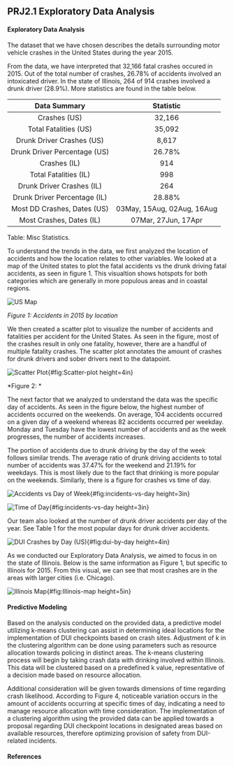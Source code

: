## PRJ2.1 Exploratory Data Analysis  

#### Exploratory Data Analysis

The dataset that we have chosen describes the details surrounding motor vehicle crashes in the United States during the year 2015. 

From the data, we have interpreted that 32,166 fatal crashes occured in 2015. Out of the total number of crashes, 26.78% of accidents involved an intoxicated driver. In the state of Illinois, 264 of 914 crashes involved a drunk driver (28.9%). More statistics are found in the table below. 


  | Data Summary        | Statistic        | 
  |:-----------------:|:-------------:|
  | Crashes (US) | 32,166 |
  | Total Fatalities (US) | 35,092 |
  | Drunk Driver Crashes (US) | 8,617 |
  | Drunk Driver Percentage (US) | 26.78% |
  | Crashes (IL) | 914 |
  | Total Fatalities (IL) | 998 |
  | Drunk Driver Crashes (IL) | 264 |
  | Drunk Driver Percentage (IL) | 28.88% |
  | Most DD Crashes, Dates (US) | 03May, 15Aug, 02Aug, 16Aug |
  | Most Crashes, Dates (IL) | 07Mar, 27Jun, 17Apr |
  Table: Misc Statistics.


To understand the trends in the data, we first analyzed the location of accidents and how the location relates to other variables. We looked at a map of the United states to plot the fatal accidents vs the drunk driving fatal accidents, as seen in figure 1. This visualtion shows hotspots for both categories which are generally in more populous areas and in coastal regions.

  
  ![US Map](https://raw.githubusercontent.com/uiceds/project-team-front-row/main/content/images/exploratory/Map_of_US.png "Map of US (2015)")
  
  *Figure 1: Accidents in 2015 by location*
  
We then created a scatter plot to visualize the number of accidents and fatalities per accident for the United States. As seen in the figure, most of the crashes result in only one fatality, however, there are a handful of multiple fatality crashes. The scatter plot annotates the amount of crashes for drunk drivers and sober drivers next to the datapoint. 

  ![Scatter Plot](https://raw.githubusercontent.com/uiceds/project-team-front-row/main/content/images/exploratory/Scatter_plot.png "Scatter Plot"){#fig:Scatter-plot height=4in}

  *Figure 2: *

The next factor that we analyzed to understand the data was the specific day of accidents. As seen in the figure below, the highest number of accidents occurred on the weekends. On average, 104 accidents occurred on a given day of a weekend whereas 82 accidents occurred per weekday. Monday and Tuesday have the lowest number of accidents and as the week progresses, the number of accidents increases. 

The portion of accidents due to drunk driving by the day of the week follows similar trends. The average ratio of  drunk driving accidents to total number of accidents was 37.47% for the weekend and 21.19% for weekdays. This is most likely due to the fact that drinking is more popular on the weekends. Similarly, there is a figure for crashes vs time of day. 

  ![Accidents vs Day of Week](https://raw.githubusercontent.com/uiceds/project-team-front-row/main/content/images/exploratory/Accidents_day_of_week.png "Accidents vs Day of Week"){#fig:incidents-vs-day height=3in}

  ![Time of Day](https://raw.githubusercontent.com/uiceds/project-team-front-row/main/content/images/exploratory/IncidentsVSHour.png "Time of Day"){#fig:incidents-vs-day height=3in}

Our team also looked at the number of drunk driver accidents per day of the year. See Table 1 for the most popular days for drunk driver accidents. 

  ![DUI Crashes by Day (US)](https://raw.githubusercontent.com/uiceds/project-team-front-row/main/content/images/exploratory/dui_accidents_by_day.png "DUI Crashes by Day (US)"){#fig:dui-by-day height=4in}

As we conducted our Exploratory Data Analysis, we aimed to focus in on the state of Illinois. Below is the same information as Figure 1, but specific to Illinois for 2015. From this visual, we can see that most crashes are in the areas with larger cities (i.e. Chicago). 

  ![Illinois Map](https://raw.githubusercontent.com/uiceds/project-team-front-row/main/content/images/exploratory/Illinois_Accidents.png "Illinois Map (2015)"){#fig:Illinois-map height=5in}



#### Predictive Modeling


Based on the analysis conducted on the provided data, a predictive model utilizing k-means clustering can assist in determining ideal locations for the implementation of DUI checkpoints based on crash sites. Adjustment of k in the clustering algorithm can be done using parameters such as resource allocation towards policing in distinct areas. The k-means clustering process will begin by taking crash data with drinking involved within Illinois. This data will be clustered based on a predefined k value, representative of a decision made based on resource allocation. 

Additional consideration will be given towards dimensions of time regarding crash likelihood. According to Figure 4, noticeable variation occurs in the amount of accidents occurring at specific times of day, indicating a need to manage resource allocation with time consideration. The implementation of a clustering algorithm using the provided data can be applied towards a proposal regarding DUI checkpoint locations in designated areas based on available resources, therefore optimizing provision of safety from DUI-related incidents.


#### References 




